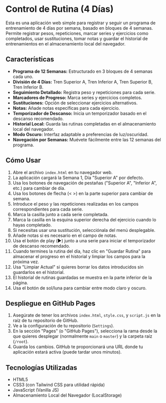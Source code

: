 # Control de Rutina (4 Días)

Esta es una aplicación web simple para registrar y seguir un programa de entrenamiento de 4 días por semana, basado en bloques de 4 semanas. Permite registrar pesos, repeticiones, marcar series y ejercicios como completados, usar sustituciones, tomar notas y guardar el historial de entrenamientos en el almacenamiento local del navegador.

## Características

* **Programa de 12 Semanas:** Estructurado en 3 bloques de 4 semanas cada uno.
* **División de 4 Días:** Tren Superior A, Tren Inferior A, Tren Superior B, Tren Inferior B.
* **Seguimiento Detallado:** Registra peso y repeticiones para cada serie.
* **Marcadores de Progreso:** Marca series y ejercicios completos.
* **Sustituciones:** Opción de seleccionar ejercicios alternativos.
* **Notas:** Añade notas específicas para cada ejercicio.
* **Temporizador de Descanso:** Inicia un temporizador basado en el descanso recomendado.
* **Historial Local:** Guarda las rutinas completadas en el almacenamiento local del navegador.
* **Modo Oscuro:** Interfaz adaptable a preferencias de luz/oscuridad.
* **Navegación por Semanas:** Muévete fácilmente entre las 12 semanas del programa.

## Cómo Usar

1.  Abre el archivo `index.html` en tu navegador web.
2.  La aplicación cargará la Semana 1, Día "Superior A" por defecto.
3.  Usa los botones de navegación de pestañas ("Superior A", "Inferior A", etc.) para cambiar de día.
4.  Usa los botones de flecha (< >) en la parte superior para cambiar de semana.
5.  Introduce el peso y las repeticiones realizadas en los campos correspondientes para cada serie.
6.  Marca la casilla junto a cada serie completada.
7.  Marca la casilla en la esquina superior derecha del ejercicio cuando lo hayas completado.
8.  Si necesitas usar una sustitución, selecciónala del menú desplegable.
9.  Añade notas si es necesario en el campo de notas.
10. Usa el botón de play (▶️) junto a una serie para iniciar el temporizador de descanso recomendado.
11. Cuando termines la rutina del día, haz clic en "Guardar Rutina" para almacenar el progreso en el historial y limpiar los campos para la próxima vez.
12. Usa "Limpiar Actual" si quieres borrar los datos introducidos sin guardarlos en el historial.
13. El historial de rutinas guardadas se muestra en la parte inferior de la página.
14. Usa el botón de sol/luna para cambiar entre modo claro y oscuro.

## Despliegue en GitHub Pages

1.  Asegúrate de tener los archivos `index.html`, `style.css`, y `script.js` en la raíz de tu repositorio de GitHub.
2.  Ve a la configuración de tu repositorio (`Settings`).
3.  En la sección "Pages" (o "GitHub Pages"), selecciona la rama desde la que quieres desplegar (normalmente `main` o `master`) y la carpeta raíz (`/root`).
4.  Guarda los cambios. GitHub te proporcionará una URL donde tu aplicación estará activa (puede tardar unos minutos).

## Tecnologías Utilizadas

* HTML5
* CSS3 (con Tailwind CSS para utilidad rápida)
* JavaScript (Vanilla JS)
* Almacenamiento Local del Navegador (LocalStorage)

